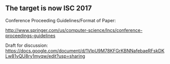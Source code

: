 ## The target is now ISC 2017

Conference Proceeding Guidelines/Format of Paper:

http://www.springer.com/us/computer-science/lncs/conference-proceedings-guidelines

Draft for discussion: https://docs.google.com/document/d/1VlpU9M78KFGrKBNNafebaeRFskDKLw81vQU8ry1myqw/edit?usp=sharing
